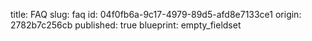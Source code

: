 title: FAQ
slug: faq
id: 04f0fb6a-9c17-4979-89d5-afd8e7133ce1
origin: 2782b7c256cb
published: true
blueprint: empty_fieldset
